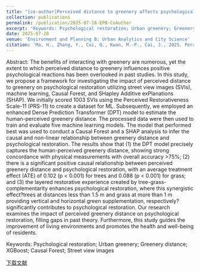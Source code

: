 ```yaml
---
title: "[co-author]Perceived distance to greenery affects psychological restoration"
collection: publications
permalink: /publication/2025-07-28-EPB-CoAuther
excerpt: 'Keywords: Psychological restoration; Urban greenery; Greenery distance; XGBoost; Causal Forest; Street view images'
date: 2025-07-28
venue: 'Environment and Planning B: Urban Analytics and City Science'
citation: 'Ma, H., Zhang, Y., Cui, Q., Kwan, M.-P., Cai, J., 2025. Perceived distance to greenery affects psychological restoration. Environment and Planning B: Urban Analytics and City Science 23998083251362610. https://doi.org/10.1177/23998083251362610'
---
```

Abstract: The benefits of interacting with greenery are numerous, yet the extent to which perceived distance to greenery influences positive psychological reactions has been overlooked in past studies. In this study, we propose a framework for investigating the impact of perceived distance to greenery on psychological restoration utilizing street view images (SVIs), machine learning, Causal Forest, and SHapley Additive exPlanations (SHAP). We initially scored 1003 SVIs using the Perceived Restorativeness Scale-11 (PRS-11) to create a dataset for ML. Subsequently, we employed an enhanced Dense Prediction Transformer (DPT) model to estimate the human-perceived greenery distance. The processed data were then used to train and evaluate five machine learning models. The model that performed best was used to conduct a Causal Forest and a SHAP analysis to infer the causal and non-linear relationship between greenery distance and psychological restoration. The results show that (1) the DPT model precisely captures the human-perceived greenery distance, showing strong concordance with physical measurements with overall accuracy >75%; (2) there is a significant positive causal relationship between perceived greenery distance and psychological restoration, with an average treatment effect (ATE) of 0.102 (p < 0.001) for trees and 0.088 (p < 0.001) for grass; and (3) the layered restorative experience created by tree-grass-complementarity enhances psychological restoration, where this synergistic effect?trees at distances less than 1.5 m and grass at more than 1 m providing vertical and horizontal green supplementation, respectively?significantly contributes to psychological restoration. Our research examines the impact of perceived greenery distance on psychological restoration, filling gaps in past theory. Furthermore, this study guides the improvement of living environments and promotes the health and well-being of residents.

Keywords: Psychological restoration; Urban greenery; Greenery distance; XGBoost; Causal Forest; Street view images

[下载文献](https://doi.org/10.1177/23998083251362610)
